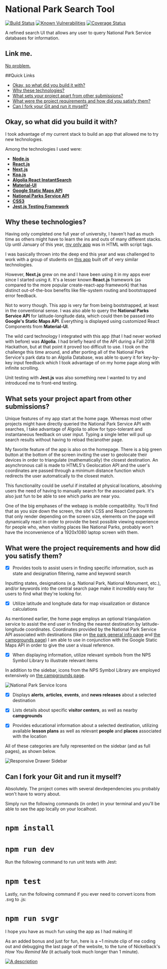 # National Park Search Tool
[![Build Status](https://travis-ci.com/joshua-yan/codename-arcane-island.svg?token=CyhsPMjdSgzb7x2ksr3Q&branch=master)](https://travis-ci.com/joshua-yan/codename-arcane-island)
[![Known Vulnerabilities](https://snyk.io/test/github/joshua-yan/codename-arcane-island/badge.svg?targetFile=package.json)](https://snyk.io/test/github/joshua-yan/codename-arcane-island?targetFile=package.json)
[![Coverage Status](https://coveralls.io/repos/github/joshua-yan/codename-arcane-island/badge.svg)](https://coveralls.io/github/joshua-yan/codename-arcane-island)

A refined search UI that allows any user to query National Park Service databases for information.

## Link me.
[No problem.](https://national-park-s.herokuapp.com/)

##Quick Links
- [Okay, so what did you build it with?](#okay-so-what-did-you-build-it-with)
- [Why these technologies?](#why-these-technologies)
- [What sets your project apart from other submissions?](#what-sets-your-project-apart-from-other-submissions)
- [What were the project requirements and how did you satisfy them?](#what-were-the-project-requirements-and-how-did-you-satisfy-them)
- [Can I fork your Git and run it myself?](#can-i-fork-your-git-and-run-it-myself)

## Okay, so what did you build it with?
I took advantage of my current stack to build an app that allowed me to try new technologies.

Among the technologies I used were:

- [**Node.js**](https://nodejs.org/en/)
- [**React.js**](https://reactjs.org/)
- [**Next.js**](https://nextjs.org/)
- [**Koa.js**](https://koajs.com/)
- [**Algolia React InstantSearch**](https://www.algolia.com/)
- [**Material-UI**](https://material-ui.com/)
- [**Google Static Maps API**](https://developers.google.com/maps/documentation/maps-static/intro)
- [**National Parks Service API**](https://www.nps.gov/subjects/developer/index.htm)
- [**CSS3**](https://developer.mozilla.org/en-US/docs/Web/CSS/CSS3)
- [**Jest.js Testing Framework**](https://jestjs.io/)

## Why these technologies?
Having only completed one full year of university, I haven't had as much time as others might have to learn the ins and outs of many different stacks.
Up until January of this year, [my only app](https://github.com/joshua-yan/menumap-redacted) was in HTML with script tags.

I was basically thrown into the deep end this year and was challenged to work with a group of students on [this app](https://github.com/DevPSU/Shopify-App) built off of very similar technologies.

However, **Next.js** grew on me and I have been using it in my apps ever since I started using it. It's a lesser known **React.js** framework
(as compared to the more popular create-react-app framework) that has distinct out-of-the-box benefits like file-system routing
and bootstrapped error feedback.

Not to worry though. This app is very far from being bootstrapped, at least in the conventional sense. I was also able to query
the **National Parks Service API** for latitude-longitude data, which could then be passed into **Google's Static Maps API**.
Everything is displayed using customized React Components from **Material-UI**.

The wild card technology I integrated with this app (that I had never worked with before) was **Algolia**. I had briefly heard
of the API during a Fall 2018 Hackathon, but at that point it proved too difficult to use. I took on the challenge this time
around, and after porting all of the National Park Service's park data to an Algolia Database, was able to query it for key-by-key
input feedback which I took advantage of on my home page along with infinite scrolling.

Unit testing with **Jest.js** was also something new I wanted to try and introduced me to front-end testing.

## What sets your project apart from other submissions?

Unique features of my app start at the home page. Whereas most other projects might have directly queried the National Park
Service API with searches, I take advantage of Algolia to allow for typo-tolerant and instantaneous feedback on user input.
Typing a single letter will pull up search results without having to reload the/another page.

My favorite feature of the app is also on the homepage. There is a big green button at the bottom of the screen inviting
the user to geolocate their devices in order to triangulate (mathematically) the closest destination. An asynchronous
call is made to HTML5's Geolocation API and the user's coordinates are passed through a minimum distance function which
redirects the user automatically to the closest match.

This functionality could be useful if installed at physical
locations, absolving users the need of having to manually search for the associated park. It's also just fun to be able to see
which parks are near you.

One of the big emphases of the webapp is mobile compatibility. You'll find that as you size down the screen, the site's
CSS and React Components that only render depending on the screen size, elements on the page will dynamically react in
order to provide the best possible viewing experience for people who, when visiting places like National Parks, probably
won't have the inconvenience of a 1920x1080 laptop screen with them.

## What were the project requirements and how did you satisfy them?

- [X] Provides tools to assist users in finding specific information, such as state and designation filtering, name and keyword search

Inputting states, designations (e.g. National Park, National Monument, etc.), and/or keywords into the central search
page make it incredibly easy for users to find what they're looking for.

- [X] Utilize latitude and longitude data for map visualization or distance calculations

As mentioned earlier, the home page employs an optional triangulation service to assist the end user in finding the nearest
destination by latitude-longitude coordinates. Coordinates provided by the National Park Service API associated with 
destinations (like on [the park general info page](https://national-park-s.herokuapp.com/details?objectId=arch) and
[the campgrounds page](https://national-park-s.herokuapp.com/campgrounds?objectId=arch)) I am able to use in conjunction
with the Google Static Maps API in order to give the user a visual reference.

- [X] When displaying information, utilize relevant symbols from the NPS Symbol Library to illustrate relevant items

In addition to the sidebar, icons from the NPS Symbol Library are employed extensively on [the campgrounds page](https://national-park-s.herokuapp.com/campgrounds?objectId=arch).

![National Park Service Icons](https://i.imgur.com/HBF8HLE.png)

- [X] Displays **alerts**, **articles**, **events**, and **news releases** about a selected destination

- [X] Lists details about specific **visitor centers**, as well as nearby **campgrounds**

- [X] Provides educational information about a selected destination, utilizing available **lesson plans** as well as relevant **people** and **places** associated with the location

All of these categories are fully represented on the sidebar (and as full pages), as shown below.

![Responsive Drawer Sidebar](https://i.imgur.com/5ogbcgF.png)

## Can I fork your Git and run it myself?

Absolutely. The project comes with several devdependencies you probably won't have to worry about.

Simply run the following commands (in order) in your terminal and you'll be able to see the app locally on your localhost.

# `npm install`

# `npm run dev`

Run the following command to run unit tests with Jest:

# `npm test`

Lastly, run the following command if you ever need to convert icons from .svg to .js:

# `npm run svgr`

I hope you have as much fun using the app as I had making it!

As an added bonus and just for fun, here is a ~1 minute clip of me coding out and debugging the last page of the 
website, to the tune of Nickelback's *How You Remind Me* (it actually took much longer than 1 minute).

[![A description](https://img.youtube.com/vi/DyQxKOtSFxg/maxresdefault.jpg)](https://www.youtube.com/watch?v=DyQxKOtSFxg)
